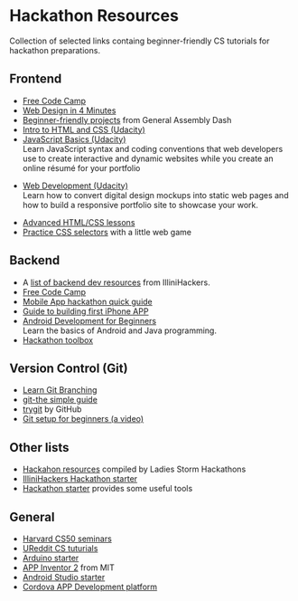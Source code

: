 # Hackathon Resources
Collection of selected links containg beginner-friendly CS tutorials for hackathon preparations. 

## Frontend
- [Free Code Camp](https://www.freecodecamp.com/map)
- [Web Design in 4 Minutes](http://jgthms.com/web-design-in-4-minutes)
- [Beginner-friendly projects](https://dash.generalassemb.ly) from General Assembly Dash
- [Intro to HTML and CSS (Udacity)](https://www.udacity.com/course/viewer#!/c-ud304/l-2810388540/m-2872198546) 
- [JavaScript Basics (Udacity)](https://www.udacity.com/course/javascript-basics--ud804)   
  Learn JavaScript syntax and coding conventions that web developers use to create interactive and dynamic websites while you create an online résumé for your portfolio
* [Web Development (Udacity)](https://www.udacity.com/course/viewer#!/c-cs253)  
  Learn how to convert digital design mockups into static web pages and how to build a responsive portfolio site to showcase your work.
- [Advanced HTML/CSS lessons](http://learn.shayhowe.com/advanced-html-css)
- [Practice CSS selectors](http://flukeout.github.io/) with a little web game


## Backend
- A [list of backend dev resources](https://github.com/IlliniHackers/start-here/wiki/Backend-Development) from IlliniHackers.
- [Free Code Camp](https://www.freecodecamp.com/map)
- [Mobile App hackathon quick guide](https://sendgrid.com/blog/mobile-app-hackathon-quickstart-guide/)
- [Guide to building first iPhone APP](https://sendgrid.com/blog/hackathon-your-first-iphone-app/)
- [Android Development for Beginners](https://www.udacity.com/course/android-development-for-beginners--ud837)  
  Learn the basics of Android and Java programming.
- [Hackathon toolbox](https://sendgrid.com/blog/whats-hackathon-toolbox/)

## Version Control (Git)
- [Learn Git Branching](http://learngitbranching.js.org/)
- [git-the simple guide](https://rogerdudler.github.io/git-guide/)
- [trygit](https://try.github.io/levels/1/challenges/1) by GitHub
- [Git setup for beginners (a video)](https://www.youtube.com/watch?v=tRTckrrCME4)

## Other lists
- [Hackahon resources](https://github.com/Ladies-Storm-Hackathons/Resources) compiled by Ladies Storm Hackathons
- [IlliniHackers Hackathon starter](https://github.com/IlliniHackers/start-here/wiki)
- [Hackathon starter](https://github.com/sahat/hackathon-starter) provides some useful tools

## General
- [Harvard CS50 seminars](https://manual.cs50.net/seminars/)
- [UReddit CS tuturials](http://www.ureddit.com/category/23442/computer-science)
- [Arduino starter](https://www.arduino.cc/en/Main/ArduinoStarterKit)
- [APP Inventor 2](http://appinventor.mit.edu/explore/get-started.html) from MIT
- [Android Studio starter](https://www.raywenderlich.com/120177/beginning-android-development-tutorial-installing-android-studio)
- [Cordova APP Development platform](https://cordova.apache.org/)

<!--
<body>
<h3>Frontend:</h3>
<ul>
<li><a href="https://www.freecodecamp.com/map">Free Code Camp</a> (has both frontend & backend tutorials)</li>
<li><a href="http://jgthms.com/web-design-in-4-minutes">Web Design in 4 Minutes</a></li>
<li><a href="http://learn.shayhowe.com/advanced-html-css">Advanced html/CSS</a></li>
<li><a href="https://dash.generalassemb.ly">Beginner-friendly projects</a> from dash.ga</li>
</ul>
</p>
<p>
## Backend:
<ul>
<li>A<a href="https://github.com/IlliniHackers/start-here/wiki/Backend-Development"> list of backend dev resources</a> from IlliniHackers</li>
<li><a href="https://www.freecodecamp.com/map">Free Code Camp</a></li>
<li><a href="https://sendgrid.com/blog/mobile-app-hackathon-quickstart-guide/">Mobile App hackathon quick guide </a></li>  
<li><a href="https://sendgrid.com/blog/hackathon-your-first-iphone-app/">Guide to building first iPhone APP </a></li>  
<li><a href="https://sendgrid.com/blog/whats-hackathon-toolbox/">Hackathon toolbox </a></li> 
</ul>
</p>

<h3>Version Control(GitHub):</h3>
<ul>
<li><a href="http://learngitbranching.js.org/">Learn Git Branching </a></li>
<li><a href="https://rogerdudler.github.io/git-guide/">git-the simple guide</a></li>
<li><a href="https://try.github.io/levels/1/challenges/1">trygit</a> by Github </li>
<li><a href="https://www.youtube.com/watch?v=E8TXME3bzNs">GitHub for beginners</a> video</li>
</ul>

<h3>Other lists </h3>
<ul>
<li><a href="https://github.com/Ladies-Storm-Hackathons/Resources">Hackahon resources</a> compiled by Ladies Storm Hackathons</li>
<li><a href="https://github.com/IlliniHackers/start-here">IlliniHackers Hackathon starter</a></li>
<li>Another great<a href="https://github.com/sahat/hackathon-starter"> Hackathon starter guide</a></li>
</ul>

<h3>General:</h3>
<ul>
<li><a href="http://www.ureddit.com/category/23442/computer-science">UReddit CS lessons</a></li>
<li><a href="https://manual.cs50.net/seminars/">Harvard CS50 seminars</a></li>
<li><a href="https://www.arduino.cc/en/Main/ArduinoStarterKit">Arduino starter</a></li>
</ul>
</body>
!-->
